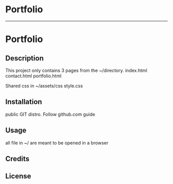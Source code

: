 
<h1>Portfolio</h1>
<hr>

# Portfolio

## Description 

This project only contains 3 pages from the ~/directory.
	index.html
	contact.html
	portfolio.html
	
Shared css in ~/assets/css
	style.css
	
## Installation

public GIT distro. Follow github.com guide

## Usage 

all file in ~/ are meant to be opened in a browser

## Credits

## License


